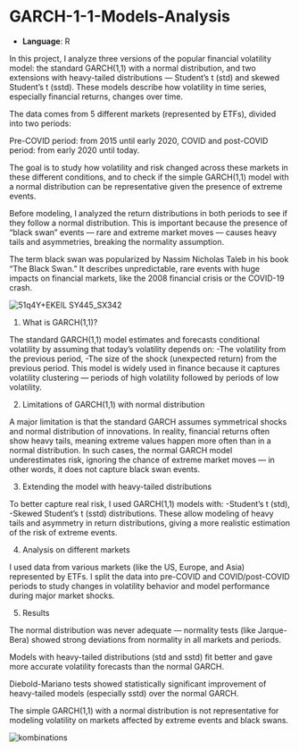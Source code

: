 # GARCH-1-1-Models-Analysis

- **Language**: R


In this project, I analyze three versions of the popular financial volatility model: the standard GARCH(1,1) with a normal distribution, and two extensions with heavy-tailed distributions — Student’s t (std) and skewed Student’s t (sstd). These models describe how volatility in time series, especially financial returns, changes over time.

The data comes from 5 different markets (represented by ETFs), divided into two periods:

Pre-COVID period: from 2015 until early 2020,
COVID and post-COVID period: from early 2020 until today.

The goal is to study how volatility and risk changed across these markets in these different conditions, and to check if the simple GARCH(1,1) model with a normal distribution can be representative given the presence of extreme events.

Before modeling, I analyzed the return distributions in both periods to see if they follow a normal distribution. This is important because the presence of “black swan” events — rare and extreme market moves — causes heavy tails and asymmetries, breaking the normality assumption.

The term black swan was popularized by Nassim Nicholas Taleb in his book “The Black Swan.” It describes unpredictable, rare events with huge impacts on financial markets, like the 2008 financial crisis or the COVID-19 crash.

![51q4Y+EKElL _SY445_SX342_](https://github.com/user-attachments/assets/694ce5c1-31b4-4317-9797-6bb8d4601a27)



1. What is GARCH(1,1)?
   
The standard GARCH(1,1) model estimates and forecasts conditional volatility by assuming that today’s volatility depends on:
-The volatility from the previous period,
-The size of the shock (unexpected return) from the previous period.
This model is widely used in finance because it captures volatility clustering — periods of high volatility followed by periods of low volatility.

2. Limitations of GARCH(1,1) with normal distribution
   
A major limitation is that the standard GARCH assumes symmetrical shocks and normal distribution of innovations. In reality, financial returns often show heavy tails, meaning extreme values happen more often than in a normal distribution.
In such cases, the normal GARCH model underestimates risk, ignoring the chance of extreme market moves — in other words, it does not capture black swan events.

3. Extending the model with heavy-tailed distributions

To better capture real risk, I used GARCH(1,1) models with:
-Student’s t (std),
-Skewed Student’s t (sstd) distributions.
These allow modeling of heavy tails and asymmetry in return distributions, giving a more realistic estimation of the risk of extreme events.

4. Analysis on different markets

I used data from various markets (like the US, Europe, and Asia) represented by ETFs. I split the data into pre-COVID and COVID/post-COVID periods to study changes in volatility behavior and model performance during major market shocks.

5. Results

The normal distribution was never adequate — normality tests (like Jarque-Bera) showed strong deviations from normality in all markets and periods.

Models with heavy-tailed distributions (std and sstd) fit better and gave more accurate volatility forecasts than the normal GARCH.

Diebold-Mariano tests showed statistically significant improvement of heavy-tailed models (especially sstd) over the normal GARCH.

The simple GARCH(1,1) with a normal distribution is not representative for modeling volatility on markets affected by extreme events and black swans.

![kombinations](https://github.com/user-attachments/assets/308706ad-74d8-486f-b8ac-76c0dc8bf7ea)




